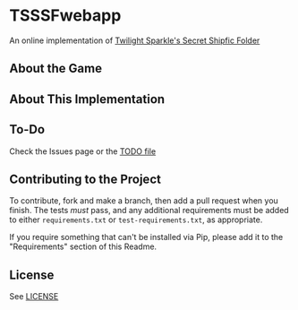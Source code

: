 # TSSSFwebapp

An online implementation of [Twilight Sparkle's Secret Shipfic Folder][TSSSF]

## About the Game

## About This Implementation

## To-Do

Check the Issues page or the [TODO file](TODO.md)

## Contributing to the Project

To contribute, fork and make a branch, then add a pull request when you finish.  The tests *must* pass, and any additional requirements must be added to either `requirements.txt` or `test-requirements.txt`, as appropriate.

If you require something that can't be installed via Pip, please add it to the "Requirements" section of this Readme.

## License
See [LICENSE](LICENSE)

[TSSSF]: https://secretshipfic.tumblr.com/

